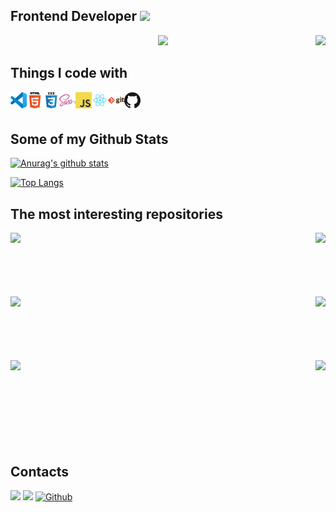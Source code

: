 ## Frontend Developer  <img src="https://media.giphy.com/media/WUlplcMpOCEmTGBtBW/giphy.gif" width="25">

<img align="right" src="https://visitor-badge.laobi.icu/badge?page_id=gevorg22">

<div align="center">
<img src="https://intro.rustbridge.com/img/ferris.gif" width="300"> 
</div>



<h2>Things I code with</h2>
<p align="left"> 
<img align="left" alt="Visual Studio Code" width="26px" src="https://raw.githubusercontent.com/github/explore/80688e429a7d4ef2fca1e82350fe8e3517d3494d/topics/visual-studio-code/visual-studio-code.png" />
<img align="left" alt="HTML5" width="26px" src="https://raw.githubusercontent.com/github/explore/80688e429a7d4ef2fca1e82350fe8e3517d3494d/topics/html/html.png" />
<img align="left" alt="CSS3" width="26px" src="https://raw.githubusercontent.com/github/explore/80688e429a7d4ef2fca1e82350fe8e3517d3494d/topics/css/css.png" />
<img align="left" alt="Sass" width="26px" src="https://raw.githubusercontent.com/github/explore/80688e429a7d4ef2fca1e82350fe8e3517d3494d/topics/sass/sass.png" />
<img align="left" alt="JavaScript" width="26px" src="https://raw.githubusercontent.com/github/explore/80688e429a7d4ef2fca1e82350fe8e3517d3494d/topics/javascript/javascript.png" />
<img align="left" alt="React" width="26px" src="https://raw.githubusercontent.com/github/explore/80688e429a7d4ef2fca1e82350fe8e3517d3494d/topics/react/react.png" />
<img align="left" alt="Git" width="26px" src="https://raw.githubusercontent.com/github/explore/80688e429a7d4ef2fca1e82350fe8e3517d3494d/topics/git/git.png" />
<img align="left" alt="GitHub" width="26px" src="https://raw.githubusercontent.com/github/explore/78df643247d429f6cc873026c0622819ad797942/topics/github/github.png" />
</p>

<br />
<br />

## Some of my Github Stats

[![Anurag's github stats](https://github-readme-stats.vercel.app/api/?username=gevorg22&show_icons=true&hide=issues,contribs)](https://github.com/anuraghazra/github-readme-stats)<br />

[![Top Langs](https://github-readme-stats.vercel.app/api/top-langs/?username=gevorg22&layout=compact)](https://github.com/anuraghazra/github-readme-stats) <br />

## The most interesting repositories

<div width="100%" align="center">
  <a align="left" href="https://github.com/gevorg22/react-gkara-store" title="react-gkara-store"><img align="left" src="https://github-readme-stats.vercel.app/api/pin/?username=gevorg22&repo=react-gkara-store&theme=react&border_color=0D1117&border_radius=10&title_color=C9D1D9"></a><a align="right" href="https://github.com/gevorg22/react-radio-player" title="react-radio-player"><img align="right" src="https://github-readme-stats.vercel.app/api/pin/?username=gevorg22&repo=react-radio-player&theme=react&border_color=0D1117&border_radius=10&title_color=C9D1D9"></a>
</div>
<br/><br/><br/><br/><br/><br/>

<div width="100%" align="center">
  <a align="left" href="https://github.com/gevorg22/react-gym-journal" title="react-gym-journal"><img align="left" src="https://github-readme-stats.vercel.app/api/pin/?username=gevorg22&repo=react-gym-journal&theme=react&border_color=0D1117&border_radius=10&title_color=C9D1D9"></a>
  <a align="right" href="https://github.com/gevorg22/cheaptrips" title="cheaptrips"><img align="right" src="https://github-readme-stats.vercel.app/api/pin/?username=gevorg22&repo=cheaptrips&theme=react&border_color=0D1117&border_radius=10&title_color=C9D1D9"></a>
</div>
<br/><br/><br/><br/><br/><br/>

<div width="100%" align="center">
  <a align="left" href="https://github.com/gevorg22/react-gym-journal" title="react-gym-journal"><img align="left" src="https://github-readme-stats.vercel.app/api/pin/?username=gevorg22&repo=react-gym-journal&theme=react&border_color=0D1117&border_radius=10&title_color=C9D1D9"></a>
  <a align="right" href="https://github.com/gevorg22/cheaptrips" title="cheaptrips"><img align="right" src="https://github-readme-stats.vercel.app/api/pin/?username=gevorg22&repo=cheaptrips&theme=react&bg_color=ffffff&border_color=000000&border_radius=10&title_color=000000"></a>
</div>
<br/><br/><br/><br/><br/><br/>

<br/>
<br/>

## Contacts

<p><a href="https://t.me/Gevorg1989" target="_blank"><img src="https://img.shields.io/badge/telegram-%2312100E.svg?&style=for-the-badge&logo=telegram&logoColor=white"></a> <a href="https://www.instagram.com/gevorg.kara/" target="_blank"><img src="https://img.shields.io/badge/instagram-%23E4405F.svg?&style=for-the-badge&logo=instagram&logoColor=white"></a> <a href="https://github.com/gevorg22" target="_blank"><img alt="Github" src="https://img.shields.io/badge/GitHub-%2312100E.svg?&style=for-the-badge&logo=Github&logoColor=white" /></a></p>
